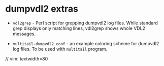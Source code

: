 # dumpvdl2 extras

- `vdl2grep` - Perl script for grepping dumpvdl2 log files. While standard grep
  displays only matching lines, vdl2grep shows whole VDL2 messages.

- `multitail-dumpvdl2.conf` - an example coloring scheme for dumpvdl2 log files.
  To be used with `multitail` program.

// vim: textwidth=80
